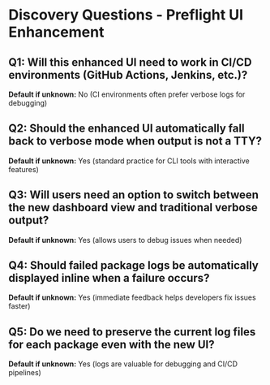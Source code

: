 # Discovery Questions - Preflight UI Enhancement

## Q1: Will this enhanced UI need to work in CI/CD environments (GitHub Actions, Jenkins, etc.)?
**Default if unknown:** No (CI environments often prefer verbose logs for debugging)

## Q2: Should the enhanced UI automatically fall back to verbose mode when output is not a TTY?
**Default if unknown:** Yes (standard practice for CLI tools with interactive features)

## Q3: Will users need an option to switch between the new dashboard view and traditional verbose output?
**Default if unknown:** Yes (allows users to debug issues when needed)

## Q4: Should failed package logs be automatically displayed inline when a failure occurs?
**Default if unknown:** Yes (immediate feedback helps developers fix issues faster)

## Q5: Do we need to preserve the current log files for each package even with the new UI?
**Default if unknown:** Yes (logs are valuable for debugging and CI/CD pipelines)